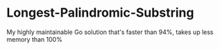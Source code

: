 # Longest-Palindromic-Substring
My highly maintainable Go solution that's faster than 94%, takes up less memory than 100%
